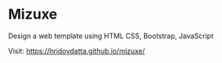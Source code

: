 # Mizuxe
Design a web template using HTML CSS, Bootstrap, JavaScript

Visit: https://hridoydatta.github.io/mizuxe/
